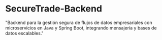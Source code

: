 # SecureTrade-Backend
"Backend para la gestión segura de flujos de datos empresariales con microservicios en Java y Spring Boot, integrando mensajería y bases de datos escalables."
